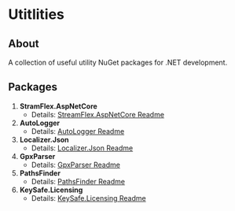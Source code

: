 # Utitlities

## About
A collection of useful utility NuGet packages for .NET development.

## Packages
1. **StramFlex.AspNetCore**  
   - Details: [StreamFlex.AspNetCore Readme](https://github.com/joe97z/Utitlites/blob/master/AspNetCore.FileStreamer/Readme.md)
2. **AutoLogger**  
   - Details: [AutoLogger Readme](https://github.com/joe97z/Utitlites/blob/master/AutoLog/README.md)
3. **Localizer.Json**  
   - Details: [Localizer.Json Readme](https://github.com/joe97z/Utitlites/tree/master/JsonLocalizer/README.md)
4. **GpxParser**  
   - Details: [GpxParser Readme](https://github.com/joe97z/Utitlites/tree/master/GPXFileReader/README.md)
5. **PathsFinder**  
   - Details: [PathsFinder Readme](https://github.com/joe97z/Utitlites/tree/master/PathsFinder/README.md)
6. **KeySafe.Licensing**  
   - Details: [KeySafe.Licensing Readme](https://github.com/joe97z/Utitlites/tree/master/KeySafe.Licensing/README.md)
